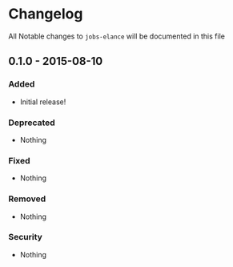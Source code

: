 # Changelog
All Notable changes to `jobs-elance` will be documented in this file

## 0.1.0 - 2015-08-10

### Added
- Initial release!

### Deprecated
- Nothing

### Fixed
- Nothing

### Removed
- Nothing

### Security
- Nothing
